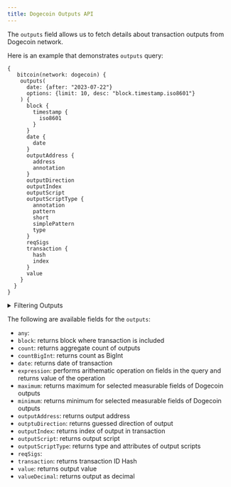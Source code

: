 ```yaml
---
title: Dogecoin Outputs API
---
```


<head>
<meta name="title" content="Dogecoin Outputs API"/>
<meta name="description" content="Get information on wallet outputs and fund flow on the Dogecoin blockchain. Also, get information on blocks for tokens or NFTs on the Dogecoin blockchain."/>
<meta name="keywords" content="Dogecoin api, Dogecoin python api, Dogecoin nft api, Dogecoin scan api, Dogecoin api, Dogecoin api docs, Dogecoin crypto api, Dogecoin blockchain api,matic network api"/>
<meta name="robots" content="index, follow"/>
<meta http-equiv="Content-Type" content="text/html; charset=utf-8"/>
<meta name="language" content="English"/>

<!-- Open Graph / Facebook -->
<meta property="og:type" content="website" />
<meta property="og:title" content="Dogecoin Outputs API" />
<meta property="og:description" content="Get information on wallet outputs and fund flow on the Dogecoin blockchain. Also, get information on blocks for tokens or NFTs on the Dogecoin blockchain." />

<!-- Twitter -->
<meta property="twitter:card" content="summary_large_image" />
<meta property="twitter:title" content="Dogecoin Outputs API" />
<meta property="twitter:description" content="Get information on wallet outputs and fund flow on Dogecoin blockchain. Also, get blocks information for tokens or NFTs on the Dogecoin blockchain." />
</head>

The `outputs` field allows us to fetch details about transaction outputs from Dogecoin network.

Here is an example that demonstrates `outputs` query:

```
{
   bitcoin(network: dogecoin) {
    outputs(
      date: {after: "2023-07-22"}
      options: {limit: 10, desc: "block.timestamp.iso8601"}
    ) {
      block {
        timestamp {
          iso8601
        }
      }
      date {
        date
      }
      outputAddress {
        address
        annotation
      }
      outputDirection
      outputIndex
      outputScript
      outputScriptType {
        annotation
        pattern
        short
        simplePattern
        type
      }
      reqSigs
      transaction {
        hash
        index
      }
      value
    }
  }
}
```

<details>
<summary>Filtering Outputs</summary>

-   `any`:
-   `date`: filter by selecting date in rang, list or just date
-   `height`: filter by block height
-   `options`: filter returned data by ordering, limiting, and constraining it.
-   `outputAddress`: filter by output address of transaction
-   `outputDirection`: filter by output direction
-   `outputIndex`: filter by index of the output in the transaction
-   `outputScriptType`: filter by output script
-   `outputValue`: filter by output value
-   `time`: filter by selecting time in range, list or certain time stamp
-   `txHash`: filter by transaction hash
-   `txIndex`: filter by transaction index in the block

</details>

The following are available fields for the `outputs`:

-   `any`:
-   `block`: returns block where transaction is included
-   `count`: returns aggregate count of outputs
-   `countBigInt`: returns count as BigInt
-   `date`: returns date of transaction
-   `expression`: performs arithematic operation on fields in the query and returns value of the operation
-   `maximum`: returns maximum for selected measurable fields of Dogecoin outputs
-   `minimum`: returns minimum for selected measurable fields of Dogecoin outputs
-   `outputAddress`: returns output address
-   `outptuDirection`: returns guessed direction of output
-   `outputIndex`: returns index of output in transaction
-   `outputScript`: returns output script
-   `outputScriptType`: returns type and attributes of output scripts
-   `reqSigs`: 
-   `transaction`: returns transaction ID Hash
-   `value`: returns output value
-   `valueDecimal`: returns output as decimal
